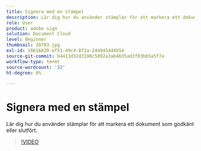 ```yaml
---
title: Signera med en stämpel
description: Lär dig hur du använder stämplar för att markera ett dokument som godkänt eller slutfört
role: User
product: adobe sign
solution: Document Cloud
level: Beginner
thumbnail: 20703.jpg
exl-id: 18616820-ef51-49c4-8f1a-244945444b54
source-git-commit: b4413d3243190c5892a3ab4635ad3f03bb5a5f7a
workflow-type: tm+mt
source-wordcount: '32'
ht-degree: 0%

---
```


# Signera med en stämpel

Lär dig hur du använder stämplar för att markera ett dokument som godkänt eller slutfört.

>[!VIDEO](https://video.tv.adobe.com/v/20703?hidetitle=true)
